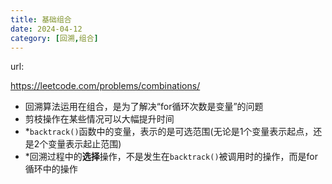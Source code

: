 ```yaml
---
title: 基础组合
date: 2024-04-12
category: [回溯,组合]
---
```


url: 

https://leetcode.com/problems/combinations/



- 回溯算法运用在组合，是为了解决“for循环次数是变量”的问题
- 剪枝操作在某些情况可以大幅提升时间
- *`backtrack()`函数中的变量，表示的是可选范围(无论是1个变量表示起点，还是2个变量表示起止范围)
- *回溯过程中的**选择**操作，不是发生在`backtrack()`被调用时的操作，而是for循环中的操作